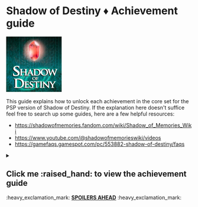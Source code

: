 **Shadow of Destiny :diamonds: Achievement guide**
=======================================
<img src="../../../Assets/Images/Logo_ShadowOfDestiny.jpg" 
    alt="Shadow of Destiny (PSP) Logo]" width=150>

This guide explains how to unlock each achievement in the core set for the PSP version of Shadow of Destiny.
If the explanation here doesn't suffice feel free to search up some guides, here are a few helpful resources:

+ https://shadowofmemories.fandom.com/wiki/Shadow_of_Memories_Wiki
+ https://www.youtube.com/@shadowofmemorieswiki/videos
+ https://gamefaqs.gamespot.com/pc/553882-shadow-of-destiny/faqs

<Details>
    <summary><h2>Click me :raised_hand: to view the achievement guide</h2> :heavy_exclamation_mark: <b><u>SPOILERS AHEAD</u></b> :heavy_exclamation_mark:</summary>

***

### **Achievements** *divided by category*

#### :trophy: Story completion

-----


| ID (dev info) | Title | Explanation & tips | Specific unlock criteria |
|----|---|---|---|
| a_PrologueComplete | Prologue completed | / | / |
| a_Chapter1Complete | Chapter 1 completed | / | / |
| a_Chapter2Complete | Chapter 2 completed | / | / |
| a_Chapter3Complete | Chapter 3 completed | / | / |
| a_Chapter4Complete | Chapter 4 completed | / | / |
| a_Chapter5Complete | Chapter 5 completed | / | / |
| a_Chapter6Complete | Chapter 6 completed | / | / |
| a_Chapter7Complete | Chapter 7 completed | / | / |
| a_Chapter8Complete | Chapter 8 completed | / | / |
| a_EpilogueComplete | Epilogue completed | / | / |
| a_EXChapterComplete | EX chapter completed| / | / |
| _a_templateID_ | _title_ | _explanation_ | _unlockCriteria_ |

##### :trophy: Branching paths
| ID (dev info) | Title | Explanation & tips | Specific unlock criteria |
|----|---|---|---|
| a_GetOrnamentalEgg | An egg? | 1. In chapter 1, talk to the kid and chose not to save his grandpa. <br> 2. Then go back to the Marktplatz and interact with the performer dressed in white | / |
| a_EggCollection1 | Egg collection #1 | Prerequisite achievement => a_GetOrnamentalEgg <br> 1. In chapter 1, head into the burning bar. <br> 2. Time travel to the past <br> 3. Interact with the fortune teller <br> 4. Go back to the present, Back in the burning bar, interact with the stairs, the door and walk around the bar <br> 5. Go back to the past, this time you spawn inside the bar, if not repeat from step 4. <br> 6. Now go downstairs twice. The second time you go down and if you have the ornamental egg, you will unlock this achievement. | / |
| a_EggCollection2 | Egg collection #2 | Prerequisite achievement => a_GetOrnamentalEgg <br> In chapter 3 go to the bar and head downstairs | / |
| _a_templateID_ | _title_ | _explanation_ | _unlockCriteria_ |

##### :trophy: Endings
| ID (dev info) | Title | Explanation & tips | Specific unlock criteria |
|----|---|---|---|
| a_EndingA | _title_ | _explanation_ | _unlockCriteria_ |
| a_EndingB1 | _title_ | _explanation_ | _unlockCriteria_ |
| a_EndingB2 | _title_ | _explanation_ | _unlockCriteria_ |
| a_EndingC | _title_ | _explanation_ | _unlockCriteria_ |
| a_EndingD | _title_ | _explanation_ | _unlockCriteria_ |
| _a_templateID_ | _title_ | _explanation_ | _unlockCriteria_ |

#### :trophy: Side content & extra cutscenes
| ID (dev info) | Title | Explanation & tips | Specific unlock criteria |
|----|---|---|---|
| a_IntroduceEggCollecting | An interesting shape | - Prerequisite achievement => a_GetOrnamentalEgg <br> - Stand near the town planter and use the ornamental egg on him during chapter 2 <br> - You can find him in 1580 in the Marktplatz after you visit Margarette's house | / |
| a_EikeThePyromancer | Eike the pyromancer | _explanation_ | _unlockCriteria_ |
| a_EikeTheMagician | Eike the magician | _explanation_ | _unlockCriteria_ |
| a_SquireOrdersFlowers | Squire's orders: 'Flowers only' | _explanation_ | _unlockCriteria_ |
| a_SquireOrdersStatue | Squire's orders: 'No, a statue' | _explanation_ | _unlockCriteria_ |
| a_ArtAppreciator | Art appreciator | - Interact with all 7 paintings in the Brum Museum <br> - You can find them on the second floor, where your first meet Eckart | Measured achievement => Once started, complete in the same session, otherwise you may have to restart the chapter  |
| a_EnigmaticCouple1 | Enigmatic couple #1 | - Talk to both the man and woman multiple times to progress the dialogue <br>- You can find them during the prologue (present) or chapter 1 (past) <br> - [Youtube guide - Lost Young Couple Sidequest Guide PSP](https://www.youtube.com/watch?v=zL96i0QQLME "Shadow of Destiny / Memories - Lost Young Couple Sidequest Guide PSP") | Measured achievement => Once started, complete in the same session, otherwise you may have to restart the chapter |
| a_LostYoungCouple1 | Lost young couple #1 | - Talk to both the man and woman multiple times to progress the dialogue <br>- You can find them in the past during chapter 2 <br> - [Youtube guide - Lost Young Couple Sidequest Guide PSP](https://www.youtube.com/watch?v=zL96i0QQLME "Shadow of Destiny / Memories - Lost Young Couple Sidequest Guide PSP")| Measured achievement => Once started, complete in the same session, otherwise you may have to restart the chapter |
| _a_templateID_ | _title_ | _explanation_ | _unlockCriteria_ |

##### :trophy: Hidden cutscenes that lead to death
| ID (dev info) | Title | Explanation & tips | Specific unlock criteria |
|----|---|---|---|
| a_MetYouBefore | That's a big no no | Die 4 times to the tree killer while speaking to Dana in chapter 2 | / |
| a_ErasingEike | Feels like I met you before... | Talk to yourself at cafe Sonné in the past during the prologue | / |
| _a_templateID_ | _title_ | _explanation_ | _unlockCriteria_ |

</details> 